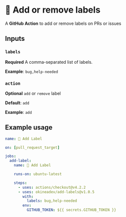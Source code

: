 # 🔖 Add or remove labels

A **GitHub Action** to add or remove labels on PRs or issues

## Inputs

### `labels`

**Required** A comma-separated list of labels.

**Example**: `bug,help-needed`

### `action`

**Optional** `add` or `remove` label

**Default**: `add`

**Example**: `add`

## Example usage

```yaml
name: 🔖 Add Label

on: [pull_request_target]

jobs:
  add-label:
    name: 🔖 Add Label

    runs-on: ubuntu-latest

    steps:
      - uses: actions/checkout@v4.2.2
      - uses: okineadev/add-labels@v1.0.5
        with:
          labels: bug,help-needed
        env:
          GITHUB_TOKEN: ${{ secrets.GITHUB_TOKEN }}
```
